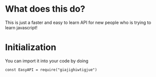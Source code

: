 # What does this do?
This is just a faster and easy to learn API for new people who is trying to learn javascript!

# Initialization
You can import it into your code by doing
```
const EasyAPI = require("giajighiwtigjue")
```
